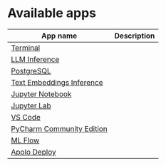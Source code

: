 # Available apps

|App name|Description|
|--------|----|
|[Terminal](apolo-console/apps/available-apps/terminal.md)||
|[LLM Inference](apolo-console/apps/available-apps/llm-inference.md)||
|[PostgreSQL](apolo-console/apps/available-apps/postgre-sql.md)||
|[Text Embeddings Inference](apolo-console/apps/available-apps/text-embeddings-inference.md)||
|[Jupyter Notebook](apolo-console/apps/available-apps/jupyter-notebook.md)||
|[Jupyter Lab](apolo-console/apps/available-apps/jupyter-lab.md)||
|[VS Code](apolo-console/apps/available-apps/vs-code.md)||
|[PyCharm Community Edition](apolo-console/apps/available-apps/py-charm.md)||
|[ML Flow](apolo-console/apps/available-apps/ml-flow.md)||
|[Apolo Deploy](apolo-console/apps/available-apps/apolo-deploy.md)||